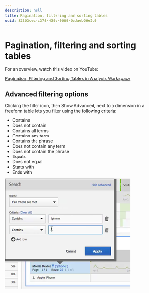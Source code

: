 ```yaml
---
description: null
title: Pagination, filtering and sorting tables
uuid: 53263cec-c378-459b-9689-6adaeb66e5c9
---
```


# Pagination, filtering and sorting tables

For an overview, watch this video on YouTube:

[Pagination, Filtering and Sorting Tables in Analysis Workspace](https://www.youtube.com/watch?v=2zxpRPCGspg)

## Advanced filtering options

Clicking the filter icon, then Show Advanced, next to a dimension in a freeform table lets you filter using the following criteria:

* Contains 
* Does not contain 
* Contains all terms 
* Contains any term 
* Contains the phrase 
* Does not contain any term 
* Does not contain the phrase 
* Equals 
* Does not equal 
* Starts with 
* Ends with

![](assets/advanced-filter.png)

